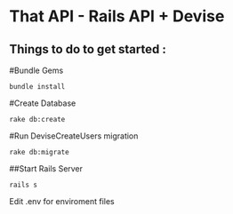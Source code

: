 
# That API - Rails API + Devise

## Things to do to get started :

#Bundle Gems
``` 
bundle install 
```



#Create Database
``` 
rake db:create 
```
#Run DeviseCreateUsers migration
``` 
rake db:migrate 
```




##Start Rails Server 
``` 
rails s 
```  

Edit .env for enviroment files

